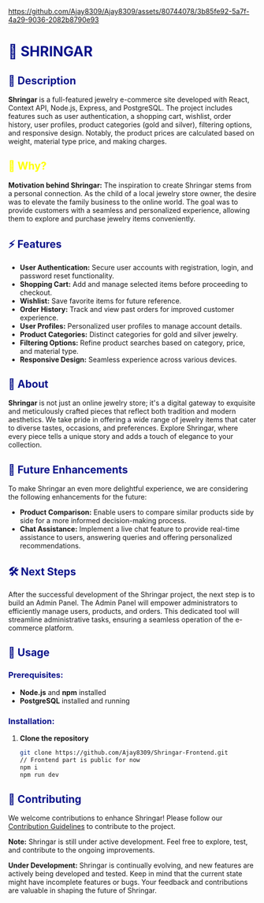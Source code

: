 https://github.com/Ajay8309/Ajay8309/assets/80744078/3b85fe92-5a7f-4a29-9036-2082b8790e93


# <span style="color: #0a138b">🌟 SHRINGAR</span>

## <span style="color: #0a138b">📝 Description</span>
**Shringar** is a full-featured jewelry e-commerce site developed with React, Context API, Node.js, Express, and PostgreSQL. The project includes features such as user authentication, a shopping cart, wishlist, order history, user profiles, product categories (gold and silver), filtering options, and responsive design. Notably, the product prices are calculated based on weight, material type price, and making charges.

## <span style="color: yellow">🚀 Why?</span>
**Motivation behind Shringar:** The inspiration to create Shringar stems from a personal connection. As the child of a local jewelry store owner, the desire was to elevate the family business to the online world. The goal was to provide customers with a seamless and personalized experience, allowing them to explore and purchase jewelry items conveniently.

## <span style="color: #0a138b">⚡ Features</span>
- **User Authentication:** Secure user accounts with registration, login, and password reset functionality.
- **Shopping Cart:** Add and manage selected items before proceeding to checkout.
- **Wishlist:** Save favorite items for future reference.
- **Order History:** Track and view past orders for improved customer experience.
- **User Profiles:** Personalized user profiles to manage account details.
- **Product Categories:** Distinct categories for gold and silver jewelry.
- **Filtering Options:** Refine product searches based on category, price, and material type.
- **Responsive Design:** Seamless experience across various devices.

## <span style="color: #0a138b">💎 About</span>
**Shringar** is not just an online jewelry store; it's a digital gateway to exquisite and meticulously crafted pieces that reflect both tradition and modern aesthetics. We take pride in offering a wide range of jewelry items that cater to diverse tastes, occasions, and preferences. Explore Shringar, where every piece tells a unique story and adds a touch of elegance to your collection.

## <span style="color: #0a138b">🚀 Future Enhancements</span>
To make Shringar an even more delightful experience, we are considering the following enhancements for the future:
- **Product Comparison:** Enable users to compare similar products side by side for a more informed decision-making process.
- **Chat Assistance:** Implement a live chat feature to provide real-time assistance to users, answering queries and offering personalized recommendations.

## <span style="color: #0a138b">🛠️ Next Steps</span>
After the successful development of the Shringar project, the next step is to build an Admin Panel. The Admin Panel will empower administrators to efficiently manage users, products, and orders. This dedicated tool will streamline administrative tasks, ensuring a seamless operation of the e-commerce platform.

## <span style="color: #0a138b">🚀 Usage</span>
### <span style="color: #0a138b">Prerequisites:</span>
- **Node.js** and **npm** installed
- **PostgreSQL** installed and running

### <span style="color: #0a138b">Installation:</span>
1. **Clone the repository**
   ```bash
   git clone https://github.com/Ajay8309/Shringar-Frontend.git
   // Frontend part is public for now
   npm i
   npm run dev 

## <span style="color: #0a138b">🤝 Contributing</span>
We welcome contributions to enhance Shringar! Please follow our [Contribution Guidelines](CONTRIBUTING.md) to contribute to the project.

**Note:** Shringar is still under active development. Feel free to explore, test, and contribute to the ongoing improvements.

**Under Development:** Shringar is continually evolving, and new features are actively being developed and tested. Keep in mind that the current state might have incomplete features or bugs. Your feedback and contributions are valuable in shaping the future of Shringar.
